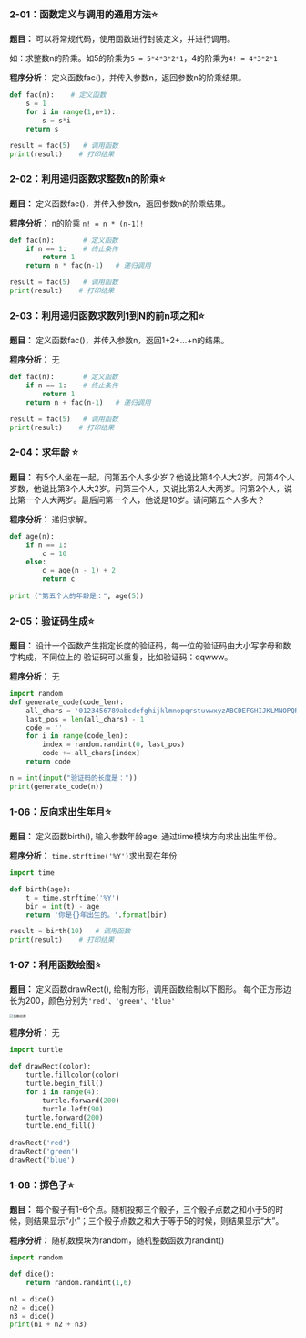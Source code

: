 ### **2-01：函数定义与调用的通用方法**⭐

**题目：** 可以将常规代码，使用函数进行封装定义，并进行调用。

如：求整数n的阶乘。如5的阶乘为`5 = 5*4*3*2*1`，4的阶乘为`4! = 4*3*2*1 `

**程序分析：** 定义函数fac()，并传入参数n，返回参数n的阶乘结果。

```python
def fac(n):    # 定义函数
    s = 1
    for i in range(1,n+1):
        s = s*i
    return s

result = fac(5)   # 调用函数
print(result)    # 打印结果
```

### **2-02：利用递归函数求整数n的阶乘**⭐

**题目：** 定义函数fac()，并传入参数n，返回参数n的阶乘结果。

**程序分析：** n的阶乘 `n! = n * (n-1)!`

```python
def fac(n):       # 定义函数
    if n == 1:    # 终止条件
        return 1
    return n * fac(n-1)   # 递归调用

result = fac(5)   # 调用函数
print(result)    # 打印结果
```

### **2-03：利用递归函数求数列1到N的前n项之和**⭐

**题目：** 定义函数fac()，并传入参数n，返回1+2+...+n的结果。

**程序分析：** 无

```python
def fac(n):       # 定义函数
    if n == 1:    # 终止条件
        return 1
    return n + fac(n-1)   # 递归调用

result = fac(5)   # 调用函数
print(result)    # 打印结果
```

### **2-04：求年龄** ⭐

**题目：** 有5个⼈坐在⼀起，问第五个⼈多少岁？他说⽐第4个⼈⼤2岁。问第4个⼈岁数，他说⽐第3个⼈⼤2岁。问第三个⼈，⼜说⽐第2⼈⼤两岁。问第2个⼈，说⽐第⼀个⼈⼤两岁。最后问第⼀个⼈，他说是10岁。请问第五个⼈多⼤？

**程序分析：** 递归求解。

```python
def age(n):
    if n == 1:
        c = 10
    else:
        c = age(n - 1) + 2
        return c
    
print ("第五个人的年龄是：", age(5))
```

### **2-05：验证码生成**⭐

**题目：** 设计⼀个函数产⽣指定⻓度的验证码，每⼀位的验证码由⼤⼩写字⺟和数字构成，不同位上的
验证码可以重复，⽐如验证码：qqwww。

**程序分析：** 无

```python
import random
def generate_code(code_len):
    all_chars = '0123456789abcdefghijklmnopqrstuvwxyzABCDEFGHIJKLMNOPQRSTUVWXYZ'
    last_pos = len(all_chars) - 1
    code = ''
    for i in range(code_len):
        index = random.randint(0, last_pos)
        code += all_chars[index]
    return code

n = int(input("验证码的长度是："))
print(generate_code(n))
```

### **1-06：反向求出生年月**⭐

**题目：** 定义函数birth(), 输入参数年龄age, 通过time模块方向求出出生年份。

**程序分析：** `time.strftime('%Y')`求出现在年份

```python
import time

def birth(age):
    t = time.strftime('%Y')
    bir = int(t) - age
    return '你是{}年出生的。'.format(bir)

result = birth(10)   # 调用函数
print(result)    # 打印结果
```

### **1-07：利用函数绘图**⭐

**题目：** 定义函数drawRect(), 绘制方形，调用函数绘制以下图形。
每个正方形边长为200，颜色分别为`'red'、'green'、'blue'`

<img src='_media/2-17-1.png' alt='函数绘图' style='zoom:40%;'/>

**程序分析：** 无

```python
import turtle

def drawRect(color):
    turtle.fillcolor(color)
    turtle.begin_fill()
    for i in range(4):
        turtle.forward(200)
        turtle.left(90)
    turtle.forward(200)
    turtle.end_fill()
    
drawRect('red')
drawRect('green')
drawRect('blue')
```

### **1-08：掷色子**⭐

**题目：** 每个骰子有1-6个点。随机投掷三个骰子，三个骰子点数之和小于5的时候，则结果显示“小”；三个骰子点数之和大于等于5的时候，则结果显示“大”。

**程序分析：** 随机数模块为random，随机整数函数为randint()

```python
import random

def dice():
    return random.randint(1,6)

n1 = dice()
n2 = dice()
n3 = dice()
print(n1 + n2 + n3)
```